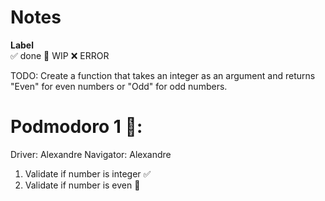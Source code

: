 # Notes

**Label**  
✅ done 🚧 WIP ❌ ERROR

TODO: Create a function that takes an integer as an argument and returns "Even" for even numbers or "Odd" for odd numbers.

# Podmodoro 1 🍅:
Driver: Alexandre
Navigator: Alexandre

1. Validate if number is integer ✅
2. Validate if number is even 🚧